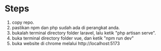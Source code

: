 <h1> Steps </h1>

1. copy repo.
2. pastikan npm dan php sudah ada di perangkat anda.
3. bukalah terminal directory folder laravel, lalu ketik "php artisan serve".
4. buka terminal directory folder vue, dan ketik "npm run dev"
5. buka website di chrome melalui http://localhost:5173
